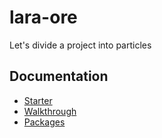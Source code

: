 # lara-ore

Let's divide a project into particles

## Documentation

* [Starter](docs/starter.md)
* [Walkthrough](docs/walkthrough.md)
* [Packages](docs/packages.md)
